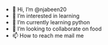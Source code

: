 - 👋 Hi, I’m @njabeen20
- 👀 I’m interested in learning
- 🌱 I’m currently learning python
- 💞️ I’m looking to collaborate on food
- 📫 How to reach me mail me

<!---
njabeen20/njabeen20 is a ✨ special ✨ repository because its `README.md` (this file) appears on your GitHub profile.
You can click the Preview link to take a look at your changes.
--->
